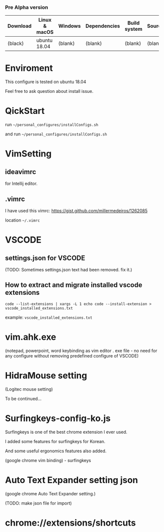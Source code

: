 ### Pre Alpha version

Download | Linux & macOS | Windows | Dependencies | Build system | Source
-------- | ------------- | ------- | ------------ | ------------ | ------
(black)  | ubuntu 18.04  | (blank) | (blank)      | (blank)      | (blank)

# Enviroment

This configure is tested on ubuntu 18.04

Feel free to ask question about install issue.

# QickStart

run  `~/personal_configures/installConfigs.sh`

and run  `~/personal_configures/installConfigs.sh`

# VimSetting

## ideavimrc 

for  Intellij editor.

## .vimrc 

I have used this vimrc: https://gist.github.com/millermedeiros/1262085

location `~/.vimrc`

# VSCODE

## settings.json for VSCODE 
(TODO: Sometimes settings.json text had been removed. fix it.)

## How to extract and migrate installed vscode extensions

```
code --list-extensions | xargs -L 1 echo code --install-extension > vscode_installed_extensions.txt
```

example: `vscode_installed_extensions.txt `

# vim.ahk.exe
(notepad, powerpoint, word keybinding as vim editor . exe file - no need for any configure without removing predefined configure of VSCODE)

# HidraMouse setting 
(Logitec mouse setting)

To be continued...

# Surfingkeys-config-ko.js 

Surfingkeys is one of the best chrome extension I ever used. 

I added some features for surfingkeys for Korean.

And some useful ergonomics features also added.

(google chrome vim binding) - surfingkeys


# Auto Text Expander setting json
(google chrome Auto Text Expander setting.) 

(TODO: make json file for import) 

# chrome://extensions/shortcuts

